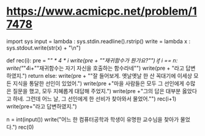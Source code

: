 # https://www.acmicpc.net/problem/17478
import sys
input = lambda : sys.stdin.readline().rstrip()
write = lambda x : sys.stdout.write(str(x) + "\n")

def rec(i):
    pre = "_" * 4 * i
    write(pre + "\"재귀함수가 뭔가요?\"")
    if i == n:
        write("_"*4*i+"\"재귀함수는 자기 자신을 호출하는 함수라네\"")
        write(pre + "라고 답변하였지.")
        return
    else:
        write(pre + "\"잘 들어보게. 옛날옛날 한 산 꼭대기에 이세상 모든 지식을 통달한 선인이 있었어.")
        write(pre +"마을 사람들은 모두 그 선인에게 수많은 질문을 했고, 모두 지혜롭게 대답해 주었지.")
        write(pre +"그의 답은 대부분 옳았다고 하네. 그런데 어느 날, 그 선인에게 한 선비가 찾아와서 물었어.\"")
    rec(i+1)
    write(pre+"라고 답변하였지.")

n = int(input())
write("어느 한 컴퓨터공학과 학생이 유명한 교수님을 찾아가 물었다.")
rec(0)
